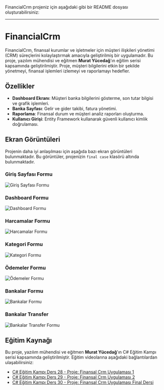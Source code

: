 FinancialCrm projeniz için aşağıdaki gibi bir README dosyası oluşturabilirsiniz:

---

# FinancialCrm

FinancialCrm, finansal kurumlar ve işletmeler için müşteri ilişkileri yönetimi (CRM) süreçlerini kolaylaştırmak amacıyla geliştirilmiş bir uygulamadır. Bu proje, yazılım mühendisi ve eğitmen **Murat Yücedağ**'ın eğitim serisi kapsamında geliştirilmiştir. Proje, müşteri bilgilerini etkin bir şekilde yönetmeyi, finansal işlemleri izlemeyi ve raporlamayı hedefler.

## Özellikler

- **Dashboard Ekranı**: Müşteri banka  bilgilerini gösterme, son tutar bilgisi  ve grafik işlemleri.
- **Banka Sayfası**: Gelir ve gider takibi, fatura yönetimi.
- **Raporlama**: Finansal durum ve müşteri analiz raporları oluşturma.
- **Kullanıcı Girişi**: Entity Framework kullanarak güvenli kullanıcı kimlik doğrulaması.


## Ekran Görüntüleri

Projenin daha iyi anlaşılması için aşağıda bazı ekran görüntüleri bulunmaktadır. Bu görüntüler, projenizin `final case` klasörü altında bulunmaktadır.

### Giriş Sayfası Formu

![Giriş Sayfası Formu](https://github.com/seymatopuz1/FinancialCrm/img/Login_Page.png)

### Dashboard Formu

![Dashboard Formu](https://github.com/seymatopuz1/FinancialCrm/img/Dashboard_Page.png)

### Harcamalar Formu

![Harcamalar Formu](https://github.com/seymatopuz1/FinancialCrm/img/Spendings_Page.png)

### Kategori Formu

![Kategori Formu](https://github.com/seymatopuz1/FinancialCrm/img/Category_Page.png)

### Ödemeler Formu

![Ödemeler Formu](https://github.com/seymatopuz1/FinancialCrm/img/Billing_Page.png)

### Bankalar Formu

![Bankalar Formu](https://github.com/seymatopuz1/FinancialCrm/img/Banks_Page.png)

### Bankalar Transfer

![Bankalar Transfer Formu](https://github.com/seymatopuz1/FinancialCrm/img/Bank_Processes_Page.png)


## Eğitim Kaynağı

Bu proje, yazılım mühendisi ve eğitmen **Murat Yücedağ**'ın C# Eğitim Kampı serisi kapsamında geliştirilmiştir. Eğitim videolarına aşağıdaki bağlantılardan ulaşabilirsiniz:

- [C# Eğitim Kampı Ders 28 - Proje: Finansal Crm Uygulaması 1](https://www.youtube.com/watch?v=gFF9du8iVY4)
- [C# Eğitim Kampı Ders 29 - Proje: Finansal Crm Uygulaması 2](https://www.youtube.com/watch?v=gLT6FNidVr8)
- [C# Eğitim Kampı Ders 30 - Proje: Finansal Crm Uygulaması Final Dersi](https://www.youtube.com/watch?v=N3isRnrIjdM)

